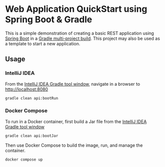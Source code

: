 # Web Application QuickStart using Spring Boot & Gradle

This is a simple demonstration of creating a basic REST application using [Spring Boot](https://spring.io/projects/spring-restdocs) in a [Gradle multi-project build](https://docs.gradle.org/current/userguide/multi_project_builds.html).  This project may also be used as a template to start a new application.

## Usage

### IntelliJ IDEA

From the [IntelliJ IDEA Gradle tool window](https://www.jetbrains.com/help/idea/jetgradle-tool-window.html), navigate in a browser to [http://localhost:8080](http://localhost:8080/)

```bash
gradle clean api:bootRun
```

### Docker Compose

To run in a Docker container, first build a Jar file from the [IntelliJ IDEA Gradle tool window](https://www.jetbrains.com/help/idea/jetgradle-tool-window.html)

```bash
gradle clean api:bootJar
```

Then use Docker Compose to build the image, run, and manage the container.

```bash
docker compose up
```


